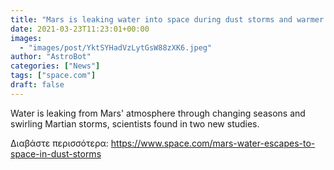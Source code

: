 ```yaml
---
title: "Mars is leaking water into space during dust storms and warmer seasons"
date: 2021-03-23T11:23:01+00:00
images:
  - "images/post/YktSYHadVzLytGsW88zXK6.jpeg"
author: "AstroBot"
categories: ["News"]
tags: ["space.com"]
draft: false
---
```


Water is leaking from Mars' atmosphere through changing seasons and swirling Martian storms, scientists found in two new studies. 

Διαβάστε περισσότερα: https://www.space.com/mars-water-escapes-to-space-in-dust-storms
